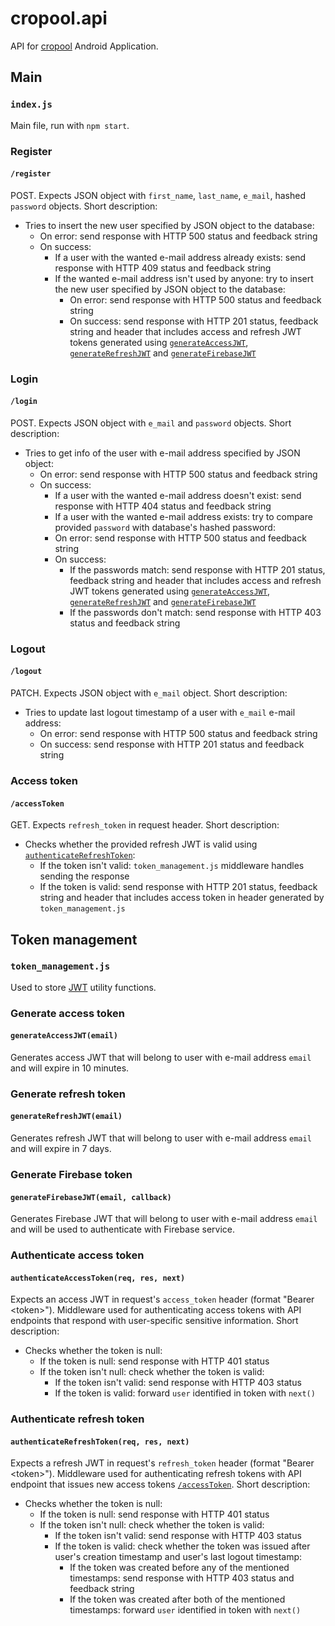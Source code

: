 # cropool.api

API for [cropool](https://github.com/MSrica/cropool) Android Application.

## Main

### `index.js`

Main file, run with `npm start`.

### Register

#### `/register`
POST. Expects JSON object with `first_name`, `last_name`, `e_mail`, hashed `password` objects. Short description:

* Tries to insert the new user specified by JSON object to the database:
    * On error: send response with HTTP 500 status and feedback string
    * On success:
        * If a user with the wanted e-mail address already exists: send response with HTTP 409 status and feedback string
        * If the wanted e-mail address isn't used by anyone: try to insert the new user specified by JSON object to the database:
            * On error: send response with HTTP 500 status and feedback string
            * On success: send response with HTTP 201 status, feedback string and header that includes access and refresh JWT tokens generated using [`generateAccessJWT`](#generate-access-token), [`generateRefreshJWT`](#generate-refresh-token) and [`generateFirebaseJWT`](#generate-firebase-token)

### Login

#### `/login`
POST. Expects JSON object with `e_mail` and `password` objects. Short description:

* Tries to get info of the user with e-mail address specified by JSON object:
    * On error: send response with HTTP 500 status and feedback string
    * On success:
        * If a user with the wanted e-mail address doesn't exist: send response with HTTP 404 status and feedback string
        * If a user with the wanted e-mail address exists: try to compare provided `password` with database's hashed password:
        * On error: send response with HTTP 500 status and feedback string
        * On success:
            * If the passwords match: send response with HTTP 201 status, feedback string and header that includes access and refresh JWT tokens generated using [`generateAccessJWT`](#generate-access-token), [`generateRefreshJWT`](#generate-refresh-token) and [`generateFirebaseJWT`](#generate-firebase-token)
            * If the passwords don't match: send response with HTTP 403 status and feedback string

### Logout

#### `/logout`
PATCH. Expects JSON object with `e_mail` object. Short description:

* Tries to update last logout timestamp of a user with `e_mail` e-mail address:
    * On error: send response with HTTP 500 status and feedback string
    * On success: send response with HTTP 201 status and feedback string

### Access token

#### `/accessToken`
GET. Expects `refresh_token` in request header. Short description:
* Checks whether the provided refresh JWT is valid using [`authenticateRefreshToken`](#authenticate-refresh-token):
    * If the token isn't valid: `token_management.js` middleware handles sending the response
    * If the token is valid: send response with HTTP 201 status, feedback string and header that includes access token in header generated by `token_management.js`



## Token management

### `token_management.js`
Used to store [JWT](https://jwt.io) utility functions.

### Generate access token

#### `generateAccessJWT(email)`
Generates access JWT that will belong to user with e-mail address `email` and will expire in 10 minutes.

### Generate refresh token

#### `generateRefreshJWT(email)`
Generates refresh JWT that will belong to user with e-mail address `email` and will expire in 7 days.

### Generate Firebase token

#### `generateFirebaseJWT(email, callback)`
Generates Firebase JWT that will belong to user with e-mail address `email` and will be used to authenticate with Firebase service.

### Authenticate access token

#### `authenticateAccessToken(req, res, next)`
Expects an access JWT in request's `access_token` header (format "Bearer \<token\>"). Middleware used for authenticating access tokens with API endpoints that respond with user-specific sensitive information. Short description:
* Checks whether the token is null:
    * If the token is null: send response with HTTP 401 status
    * If the token isn't null: check whether the token is valid:
        * If the token isn't valid: send response with HTTP 403 status
        * If the token is valid: forward `user` identified in token with `next()`

### Authenticate refresh token

#### `authenticateRefreshToken(req, res, next)`
Expects a refresh JWT in request's `refresh_token` header (format "Bearer \<token\>"). Middleware used for authenticating refresh tokens with API endpoint that issues new access tokens [`/accessToken`](#access-token). Short description:
* Checks whether the token is null:
    * If the token is null: send response with HTTP 401 status
    * If the token isn't null: check whether the token is valid:
        * If the token isn't valid: send response with HTTP 403 status
        * If the token is valid: check whether the token was issued after user's creation timestamp and user's last logout timestamp:
            * If the token was created before any of the mentioned timestamps: send response with HTTP 403 status and feedback string
            * If the token was created after both of the mentioned timestamps:  forward `user` identified in token with `next()`